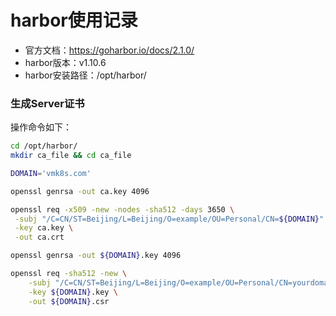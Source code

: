 # harbor使用记录
- 官方文档：<https://goharbor.io/docs/2.1.0/>
- harbor版本：v1.10.6
- harbor安装路径：/opt/harbor/

### 生成Server证书

操作命令如下：
```bash
cd /opt/harbor/
mkdir ca_file && cd ca_file

DOMAIN='vmk8s.com'

openssl genrsa -out ca.key 4096

openssl req -x509 -new -nodes -sha512 -days 3650 \
 -subj "/C=CN/ST=Beijing/L=Beijing/O=example/OU=Personal/CN=${DOMAIN}" \
 -key ca.key \
 -out ca.crt

openssl genrsa -out ${DOMAIN}.key 4096

openssl req -sha512 -new \
    -subj "/C=CN/ST=Beijing/L=Beijing/O=example/OU=Personal/CN=yourdomain.com" \
    -key ${DOMAIN}.key \
    -out ${DOMAIN}.csr
```
